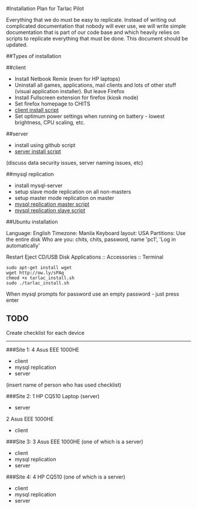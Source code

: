 #Installation Plan for Tarlac Pilot

Everything that we do must be easy to replicate. Instead of writing out complicated documentation that nobody will ever use, we will write simple documentation that is part of our code base and which heavily relies on scripts to replicate everything that must be done. This document should be updated.

##Types of installation

##client

* Install Netbook Remix (even for HP laptops)
* Uninstall all games, applications, mail clients and lots of other stuff (visual application installer). But leave Firefox
* Install Fullscreen extension for firefox (kiosk mode)
* Set firefox homepage to CHITS
* [client install script](http://github.com/mikeymckay/chits/blob/master/install/TODO)
* Set optimum power settings when running on battery - lowest brightness, CPU scaling, etc.

##server

* install using github script
* [server install script](http://github.com/mikeymckay/chits/blob/master/install/chits_install.sh)

(discuss data security issues, server naming issues, etc)

##mysql replication

* install mysql-server
* setup slave mode replication on all non-masters
* setup master mode replication on master
* [mysql replication master script](http://github.com/mikeymckay/chits/blob/master/install/TODO)
* [mysql replication slave script](http://github.com/mikeymckay/chits/blob/master/install/TODO)

##Ubuntu installation

Language: English
Timezone: Manila
Keyboard layout: USA
Partitions: Use the entire disk
Who are you: chits, chits, password, name 'pc1', 'Log in automatically'

Restart
Eject CD/USB Disk
Applications :: Accessories :: Terminal

    sudo apt-get install wget
    wget http://ow.ly/sPAq
    chmod +x tarlac_install.sh
    sudo ./tarlac_install.sh

When mysql prompts for password use an empty password - just press enter


## TODO
Create checklist for each device

---

###Site 1:
4 Asus EEE 1000HE

* client
* mysql replication
* server

(insert name of person who has used checklist)

###Site 2:
1 HP CQ510 Laptop (server)

* server

2 Asus EEE 1000HE

* client

###Site 3:
3 Asus EEE 1000HE (one of which is a server)

* client
* mysql replication
* server

###Site 4:
4 HP CQ510 (one of which is a server)

 * client
 * mysql replication
 * server
